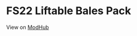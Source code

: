 # FS22 Liftable Bales Pack

View on [ModHub](https://www.farming-simulator.com/mod.php?mod_id=243237)
